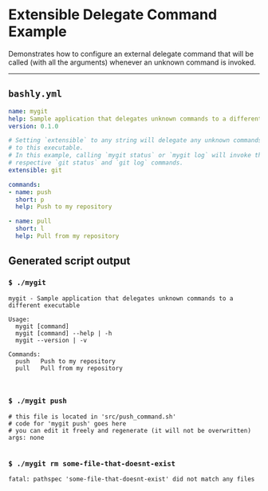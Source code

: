 # Extensible Delegate Command Example

Demonstrates how to configure an external delegate command that will be called (with all the arguments) whenever an unknown command is invoked.

-----

## `bashly.yml`

```yaml
name: mygit
help: Sample application that delegates unknown commands to a different executable
version: 0.1.0

# Setting `extensible` to any string will delegate any unknown commands
# to this executable. 
# In this example, calling `mygit status` or `mygit log` will invoke the 
# respective `git status` and `git log` commands.
extensible: git

commands:
- name: push
  short: p
  help: Push to my repository

- name: pull
  short: l
  help: Pull from my repository
```

## Generated script output

### `$ ./mygit`

```shell
mygit - Sample application that delegates unknown commands to a different executable

Usage:
  mygit [command]
  mygit [command] --help | -h
  mygit --version | -v

Commands:
  push   Push to my repository
  pull   Pull from my repository



```

### `$ ./mygit push`

```shell
# this file is located in 'src/push_command.sh'
# code for 'mygit push' goes here
# you can edit it freely and regenerate (it will not be overwritten)
args: none


```

### `$ ./mygit rm some-file-that-doesnt-exist`

```shell
fatal: pathspec 'some-file-that-doesnt-exist' did not match any files


```



